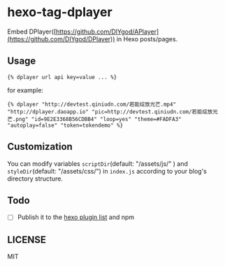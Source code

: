 # hexo-tag-dplayer

Embed DPlayer([https://github.com/DIYgod/APlayer](https://github.com/DIYgod/DPlayer)) in Hexo posts/pages.

## Usage

	{% dplayer url api key=value ... %}

for example:

	{% dplayer "http://devtest.qiniudn.com/若能绽放光芒.mp4" "http://dplayer.daoapp.io" "pic=http://devtest.qiniudn.com/若能绽放光芒.png" "id=9E2E3368B56CDBB4" "loop=yes" "theme=#FADFA3" "autoplay=false" "token=tokendemo" %}

## Customization

You can modify variables `scriptDir`(default: "/assets/js/" ) and `styleDir`(default: "/assets/css/") in `index.js` according to your blog's directory structure.

## Todo

- [ ] Publish it to the [hexo plugin list](https://hexo.io/plugins) and npm

## LICENSE

MIT
